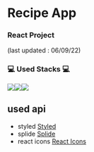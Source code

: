 # Recipe App
### React Project

(last updated : 06/09/22)
### 💻 Used Stacks 💻

<img src-="https://img.shields.io/badge/-ReactJs-61DAFB?logo=react"><img src="https://img.shields.io/badge/javascript-F7DF1E?style=for-the-badge&logo=JavaScript&logoColor=black"><img src="https://img.shields.io/badge/html-E34F26?style=for-the-badge&logo=HTML5&logoColor=white"><img src="https://img.shields.io/badge/css-1572B6?style=for-the-badge&logo=CSS3&logoColor=white">
## used api 
* styled
<a href="https://styled-components.com/">Styled</a>
* splide
<a href="https://splidejs.com/integration/react-splide/">Splide</a>
* react icons
<a href="https://react-icons.github.io/react-icons">React Icons</a>